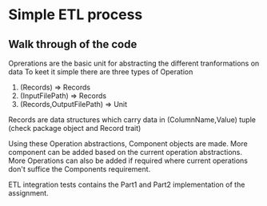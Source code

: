 # Simple ETL process

## Walk through of the code

Oprerations are the basic unit for abstracting the different tranformations on data
To keet it simple there are three types of Operation

1. (Records) => Records
2. (InputFilePath) => Records
3. (Records,OutputFilePath) => Unit

Records are data structures which carry data in (ColumnName,Value) tuple (check package object and Record trait)

Using these Operation abstractions, Component objects are made.
More component can be added based on the current operation abstractions.
More Operations can also be added if required where current operations don't suffice the Components requirement.

ETL integration tests contains the Part1 and Part2 implementation of the assignment.



